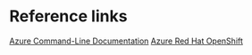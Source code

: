 # Reference links

[Azure Command-Line Documentation](https://docs.microsoft.com/en-us/cli/azure/)
[Azure Red Hat OpenShift](https://docs.microsoft.com/en-us/azure/openshift/)